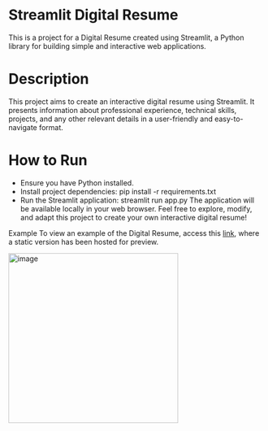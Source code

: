 # Streamlit Digital Resume
This is a project for a Digital Resume created using Streamlit, a Python library for building simple and interactive web applications.

# Description
This project aims to create an interactive digital resume using Streamlit.
It presents information about professional experience, technical skills, projects, and any other relevant details in a user-friendly and easy-to-navigate format.

# How to Run
- Ensure you have Python installed.
- Install project dependencies:  pip install -r requirements.txt
- Run the Streamlit application:   streamlit run app.py
The application will be available locally in your web browser.
Feel free to explore, modify, and adapt this project to create your own interactive digital resume!

Example
To view an example of the Digital Resume, access this [link](https://ricardo-marques-digital-cv.streamlit.app/), where a static version has been hosted for preview.

<img width="334" alt="image" src="https://github.com/ricardoandreom/Digital-CV-Streamlit/assets/114098654/2ab2c285-a375-48e6-b780-dc421fdb8920">
